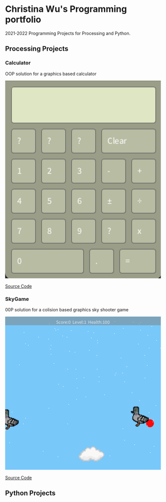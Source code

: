 # Christina Wu's Programming portfolio

2021-2022 Programming Projects for Processing and Python.

## Processing Projects

### Calculator
OOP solution for a graphics based calculator

![Calculator](https://github.com/wchristinaa/Programming1/blob/gh-pages/Images/Calculator.png)

[Source Code](https://github.com/wchristinaa/Programming1/blob/gh-pages/SourceCode/Calculator.zip)

### SkyGame
00P solution for a colision based graphics sky shooter game

![SkyGame](https://github.com/wchristinaa/Programming1/blob/gh-pages/Images/SkyGame.png)

[Source Code](https://github.com/wchristinaa/Programming1/blob/gh-pages/SourceCode/SpaceGame.zip)

## Python Projects
